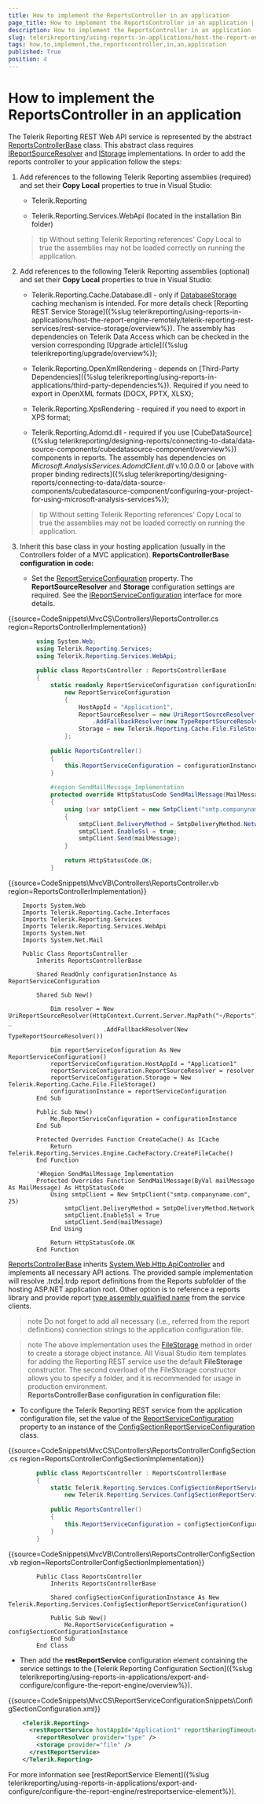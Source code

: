 ```yaml
---
title: How to implement the ReportsController in an application
page_title: How to implement the ReportsController in an application | for Telerik Reporting Documentation
description: How to implement the ReportsController in an application
slug: telerikreporting/using-reports-in-applications/host-the-report-engine-remotely/telerik-reporting-rest-services/asp.net-web-api-implementation/how-to-implement-the-reportscontroller-in-an-application
tags: how,to,implement,the,reportscontroller,in,an,application
published: True
position: 4
---
```


# How to implement the ReportsController in an application



The Telerik Reporting REST Web API service is represented by the abstract [ReportsControllerBase](/reporting/api/Telerik.Reporting.Services.WebApi.ReportsControllerBase)         class. This abstract class requires [IReportSourceResolver](/reporting/api/Telerik.Reporting.Services.IReportSourceResolver)         and [IStorage](/reporting/api/Telerik.Reporting.Cache.Interfaces.IStorage) implementations.         In order to add the reports controller to your application follow the steps:       

1. Add references to the following Telerik Reporting assemblies (required)               and set their __Copy Local__  properties to true in Visual Studio:             
   + Telerik.Reporting                 

   + Telerik.Reporting.Services.WebApi (located in the installation Bin folder)                 


    >tip Without setting Telerik Reporting references' Copy Local to true the assemblies may not be loaded correctly on running the application.



1. Add references to the following Telerik Reporting assemblies (optional)               and set their __Copy Local__  properties to true in Visual Studio:             
   + Telerik.Reporting.Cache.Database.dll - only if [DatabaseStorage](/reporting/api/Telerik.Reporting.Cache.Database.DatabaseStorage) caching mechanism is intended.                   For more details check [Reporting REST Service Storage]({%slug telerikreporting/using-reports-in-applications/host-the-report-engine-remotely/telerik-reporting-rest-services/rest-service-storage/overview%}).                   The assembly has dependencies on Telerik Data Access which can be checked in the version                   corresponding [Upgrade article]({%slug telerikreporting/upgrade/overview%});                 

   + Telerik.Reporting.OpenXmlRendering - depends on [Third-Party Dependencies]({%slug telerikreporting/using-reports-in-applications/third-party-dependencies%}). Required if you need to export in OpenXML formats (DOCX, PPTX, XLSX);                 

   + Telerik.Reporting.XpsRendering  - required if you need to export in XPS format;                 

   + Telerik.Reporting.Adomd.dll - required if you use [CubeDataSource]({%slug telerikreporting/designing-reports/connecting-to-data/data-source-components/cubedatasource-component/overview%}) components in reports.                   The assembly has dependencies on *Microsoft.AnalysisServices.AdomdClient.dll*  v.10.0.0.0 or [above with proper binding redirects]({%slug telerikreporting/designing-reports/connecting-to-data/data-source-components/cubedatasource-component/configuring-your-project-for-using-microsoft-analysis-services%});                 


    >tip Without setting Telerik Reporting references' Copy Local to true the assemblies may not be loaded correctly on running the application.



1. Inherit this base class in your hosting application (usually in the Controllers folder of a MVC application).                 __ReportsControllerBase configuration in code:__ 
   + Set the [ReportServiceConfiguration](/reporting/api/Telerik.Reporting.Services.WebApi.ReportsControllerBase#Telerik_Reporting_Services_WebApi_ReportsControllerBase_ReportServiceConfiguration)                   property. The __ReportSourceResolver__  and __Storage__  configuration settings are required.                   See the [IReportServiceConfiguration](/reporting/api/Telerik.Reporting.Services.IReportServiceConfiguration) interface                   for more details.                 

{{source=CodeSnippets\MvcCS\Controllers\ReportsController.cs region=ReportsControllerImplementation}}
````C#
	    using System.Web;
	    using Telerik.Reporting.Services;
	    using Telerik.Reporting.Services.WebApi;
	
	    public class ReportsController : ReportsControllerBase
	    {
	        static readonly ReportServiceConfiguration configurationInstance =
	            new ReportServiceConfiguration
	            {
	                HostAppId = "Application1",
	                ReportSourceResolver = new UriReportSourceResolver(HttpContext.Current.Server.MapPath("~/Reports"))
	                    .AddFallbackResolver(new TypeReportSourceResolver()),
	                Storage = new Telerik.Reporting.Cache.File.FileStorage(),
	            };
	
	        public ReportsController()
	        {
	            this.ReportServiceConfiguration = configurationInstance;
	        }
	
	        #region SendMailMessage_Implementation
	        protected override HttpStatusCode SendMailMessage(MailMessage mailMessage)
	        {
	            using (var smtpClient = new SmtpClient("smtp.companyname.com", 25))
	            {
	                smtpClient.DeliveryMethod = SmtpDeliveryMethod.Network;
	                smtpClient.EnableSsl = true;
	                smtpClient.Send(mailMessage);
	            }
	
	            return HttpStatusCode.OK;
	        }
````
{{source=CodeSnippets\MvcVB\Controllers\ReportsController.vb region=ReportsControllerImplementation}}
````VB
	Imports System.Web
	Imports Telerik.Reporting.Cache.Interfaces
	Imports Telerik.Reporting.Services
	Imports Telerik.Reporting.Services.WebApi
	Imports System.Net
	Imports System.Net.Mail
	
	Public Class ReportsController
	    Inherits ReportsControllerBase
	
	    Shared ReadOnly configurationInstance As ReportServiceConfiguration
	
	    Shared Sub New()
	
	        Dim resolver = New UriReportSourceResolver(HttpContext.Current.Server.MapPath("~/Reports")) _
	                       .AddFallbackResolver(New TypeReportSourceResolver())
	
	        Dim reportServiceConfiguration As New ReportServiceConfiguration()
	        reportServiceConfiguration.HostAppId = "Application1"
	        reportServiceConfiguration.ReportSourceResolver = resolver
	        reportServiceConfiguration.Storage = New Telerik.Reporting.Cache.File.FileStorage()
	        configurationInstance = reportServiceConfiguration
	    End Sub
	
	    Public Sub New()
	        Me.ReportServiceConfiguration = configurationInstance
	    End Sub
	
	    Protected Overrides Function CreateCache() As ICache
	        Return Telerik.Reporting.Services.Engine.CacheFactory.CreateFileCache()
	    End Function
	
	    '#Region SendMailMessage_Implementation
	    Protected Overrides Function SendMailMessage(ByVal mailMessage As MailMessage) As HttpStatusCode
	        Using smtpClient = New SmtpClient("smtp.companyname.com", 25)
	            smtpClient.DeliveryMethod = SmtpDeliveryMethod.Network
	            smtpClient.EnableSsl = True
	            smtpClient.Send(mailMessage)
	        End Using
	
	        Return HttpStatusCode.OK
	    End Function
````

[ReportsControllerBase](/reporting/api/Telerik.Reporting.Services.WebApi.ReportsControllerBase) inherits                   [System.Web.Http.ApiController](http://msdn.microsoft.com/en-us/library/system.web.http.apicontroller.aspx)                   and implements all necessary API actions.                 The provided sample implementation will resolve .trdx|.trdp report definitions from the Reports subfolder of the hosting ASP.NET application root.                   Other option is to reference a reports library and provide report                   [type assembly qualified name](http://msdn.microsoft.com/en-us/library/system.type.assemblyqualifiedname.aspx)                   from the service clients.                 

   >note Do not forget to add all necessary (i.e., referred from the report definitions) connection strings to the application configuration file.                   

   >note The above implementation uses the [FileStorage](/reporting/api/Telerik.Reporting.Cache.File.FileStorage)                     method in order to create a storage object instance. All Visual Studio item templates for adding the Reporting REST service use the default                      __FileStorage__  constructor. The second overload of the FileStorage constructor allows you to                     specify a folder, and it is recommended for usage in production environment.                   
        __ReportsControllerBase configuration in configuration file:__ 
   + To configure the Telerik Reporting REST service from the application configuration file, set the value of the                   [ReportServiceConfiguration](/reporting/api/Telerik.Reporting.Services.WebApi.ReportsControllerBase#Telerik_Reporting_Services_WebApi_ReportsControllerBase_ReportServiceConfiguration) property to an instance of the                   [ConfigSectionReportServiceConfiguration](/reporting/api/Telerik.Reporting.Services.ConfigSectionReportServiceConfiguration) class.                 

{{source=CodeSnippets\MvcCS\Controllers\ReportsControllerConfigSection.cs region=ReportsControllerConfigSectionImplementation}}
````C#
	    public class ReportsController : ReportsControllerBase
	    {
	        static Telerik.Reporting.Services.ConfigSectionReportServiceConfiguration configSectionConfigurationInstance =
	            new Telerik.Reporting.Services.ConfigSectionReportServiceConfiguration();
	
	        public ReportsController()
	        {
	            this.ReportServiceConfiguration = configSectionConfigurationInstance;
	        }
	    }
````
{{source=CodeSnippets\MvcVB\Controllers\ReportsControllerConfigSection.vb region=ReportsControllerConfigSectionImplementation}}
````VB
	    Public Class ReportsController
	        Inherits ReportsControllerBase
	
	        Shared configSectionConfigurationInstance As New Telerik.Reporting.Services.ConfigSectionReportServiceConfiguration()
	
	        Public Sub New()
	            Me.ReportServiceConfiguration = configSectionConfigurationInstance
	        End Sub
	    End Class
````



   + Then add the __restReportService__  configuration element containing the service settings to the                   [Telerik Reporting Configuration Section]({%slug telerikreporting/using-reports-in-applications/export-and-configure/configure-the-report-engine/overview%}).                 

{{source=CodeSnippets\MvcCS\ReportServiceConfigurationSnippets\ConfigSectionConfiguration.xml}}
````XML
	<Telerik.Reporting>
	  <restReportService hostAppId="Application1" reportSharingTimeout="10" clientSessionTimeout="10">
	    <reportResolver provider="type" />
	    <storage provider="file" />
	  </restReportService>
	</Telerik.Reporting>
````

For more information see [restReportService Element]({%slug telerikreporting/using-reports-in-applications/export-and-configure/configure-the-report-engine/restreportservice-element%}).                 

